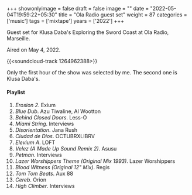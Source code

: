 +++
showonlyimage = false
draft = false
image = ""
date = "2022-05-04T19:59:22+05:30"
title = "Ola Radio guest set"
weight = 87
categories = ['music']
tags = ['mixtape']
years = ['2022']
+++

Guest set for Klusa Daba's Exploring the Sword Coast at Ola Radio, Marseille.


<!--more-->

Aired on May 4, 2022.


{{<soundcloud-track 1264962388>}}

Only the first hour of the show was selected by me. The second one is Klusa Daba's.

#### Playlist


1. _Erosion 2_. Exium
2. _Blue Dub_. Azu Tiwaline, Al Wootton
3. _Behind Closed Doors_. Less-O
4. _Miami String_. Interviews
4. _Disorientation_. Jana Rush
5. _Ciudad de Dios_. OCTUBRXLIBRV
6. _Elevium A_. LOFT
7. _Velez (A Made Up Sound Remix 2)_. Asusu
8. _Petman_. Interviews
9. _Lazer Worshippers Theme (Original Mix 1993)_.  Lazer Worshippers
10. _Blood Witness (Original 12" Mix)_. Regis
11. _Tom Tom Beats_. Aux 88
12. _Cereb_.	Orion
13. _High Climber_. Interviews